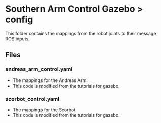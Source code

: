 # Southern Arm Control Gazebo > config

This folder contains the mappings from the robot joints to their message ROS inputs.

## Files
### andreas_arm_control.yaml
* The mappings for the Andreas Arm.
* This code is modified from the tutorials for gazebo.

### scorbot_control.yaml
* The mappings for the Scorbot.
* This code is modified from the tutorials for gazebo.
